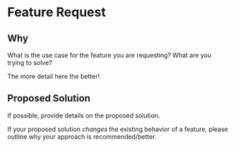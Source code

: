 # Feature Request

## Why

What is the use case for the feature you are requesting? What are you trying to solve?

The more detail here the better!

## Proposed Solution

If possible, provide details on the proposed solution.

If your proposed solution _changes_ the existing behavior of a feature, please outline why your approach is recommended/better.
